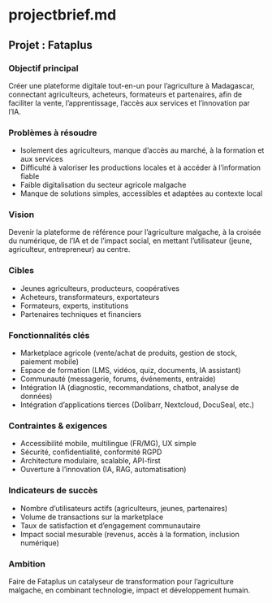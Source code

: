 # projectbrief.md

## Projet : Fataplus

### Objectif principal
Créer une plateforme digitale tout-en-un pour l’agriculture à Madagascar, connectant agriculteurs, acheteurs, formateurs et partenaires, afin de faciliter la vente, l’apprentissage, l’accès aux services et l’innovation par l’IA.

### Problèmes à résoudre
- Isolement des agriculteurs, manque d’accès au marché, à la formation et aux services
- Difficulté à valoriser les productions locales et à accéder à l’information fiable
- Faible digitalisation du secteur agricole malgache
- Manque de solutions simples, accessibles et adaptées au contexte local

### Vision
Devenir la plateforme de référence pour l’agriculture malgache, à la croisée du numérique, de l’IA et de l’impact social, en mettant l’utilisateur (jeune, agriculteur, entrepreneur) au centre.

### Cibles
- Jeunes agriculteurs, producteurs, coopératives
- Acheteurs, transformateurs, exportateurs
- Formateurs, experts, institutions
- Partenaires techniques et financiers

### Fonctionnalités clés
- Marketplace agricole (vente/achat de produits, gestion de stock, paiement mobile)
- Espace de formation (LMS, vidéos, quiz, documents, IA assistant)
- Communauté (messagerie, forums, événements, entraide)
- Intégration IA (diagnostic, recommandations, chatbot, analyse de données)
- Intégration d’applications tierces (Dolibarr, Nextcloud, DocuSeal, etc.)

### Contraintes & exigences
- Accessibilité mobile, multilingue (FR/MG), UX simple
- Sécurité, confidentialité, conformité RGPD
- Architecture modulaire, scalable, API-first
- Ouverture à l’innovation (IA, RAG, automatisation)

### Indicateurs de succès
- Nombre d’utilisateurs actifs (agriculteurs, jeunes, partenaires)
- Volume de transactions sur la marketplace
- Taux de satisfaction et d’engagement communautaire
- Impact social mesurable (revenus, accès à la formation, inclusion numérique)

### Ambition
Faire de Fataplus un catalyseur de transformation pour l’agriculture malgache, en combinant technologie, impact et développement humain.

